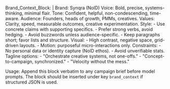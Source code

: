 Brand_Context_Block: |
  Brand: Synqra (NoID)
  Voice: Bold, precise, systems-thinking, minimal flair.
  Tone: Confident, helpful, non-condescending, time-aware.
  Audience: Founders, heads of growth, PMMs, creatives.
  Values: Clarity, speed, measurable outcomes, creative experimentation.
  Style:
    - Use concrete claims with supporting specifics.
    - Prefer strong verbs, avoid hedging.
    - Avoid buzzwords unless audience-specific.
    - Keep paragraphs short; favor lists and structure.
  Visual:
    - High contrast, negative space, grid-driven layouts.
    - Motion: purposeful micro-interactions only.
  Constraints:
    - No personal data or identity capture (NoID ethos).
    - Avoid unverifiable stats.
  Tagline options:
    - "Orchestrate creative systems, not one-offs."
    - "Concept-to-campaign, synchronized."
    - "Velocity without the mess."

Usage:
  Append this block verbatim to any campaign brief before model prompts.
  The block should be inserted under key `brand_context` if structured JSON is used.
